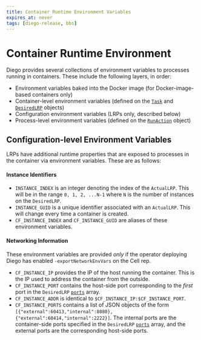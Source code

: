 ```yaml
---
title: Container Runtime Environment Variables
expires_at: never
tags: [diego-release, bbs]
---
```


# Container Runtime Environment

Diego provides several collections of environment variables to processes running in containers.  These include the following layers, in order:

- Environment variables baked into the Docker image (for Docker-image-based containers only)
- Container-level environment variables (defined on the [`Task`](03-a-tasks-overview.md) and [`DesiredLRP`](04-a-lrps-overview.md) objects)
- Configuration environment variables (LRPs only, described below)
- Process-level environment variables (defined on the [`RunAction`](06-actions-overview.md#runaction) object)

## Configuration-level Environment Variables

LRPs have additional runtime properties that are exposed to processes in the container via environment variables. These are as follows:

#### Instance Identifiers

- `INSTANCE_INDEX` is an integer denoting the index of the `ActualLRP`.  This will be in the range `0, 1, 2, ...N-1` where `N` is the number of instances on the `DesiredLRP`.
- `INSTANCE_GUID` is a unique identifier associated with an `ActualLRP`.  This will change every time a container is created.
- `CF_INSTANCE_INDEX` and `CF_INSTANCE_GUID` are aliases of these environment variables.

#### Networking Information

These environment variables are provided *only* if the operator deploying Diego has enabled `-exportNetworkEnvVars` on the Cell rep.

- `CF_INSTANCE_IP` provides the IP of the host running the container.  This is the IP used to address the container from the outside.
- `CF_INSTANCE_PORT` contains the host-side port corresponding to the *first* port in the `DesiredLRP` [`ports`](04-a-lrps-overview.md#ports) array.
- `CF_INSTANCE_ADDR` is identical to `$CF_INSTANCE_IP:$CF_INSTANCE_PORT`.
- `CF_INSTANCE_PORTS` contains a list of JSON objects of the form `[{"external":60413,"internal":8080},{"external":60414,"internal":2222}]`. The internal ports are the container-side ports specified in the `DesiredLRP` [`ports`](04-a-lrps-overview.md#ports) array, and the external ports are the corresponding host-side ports.
